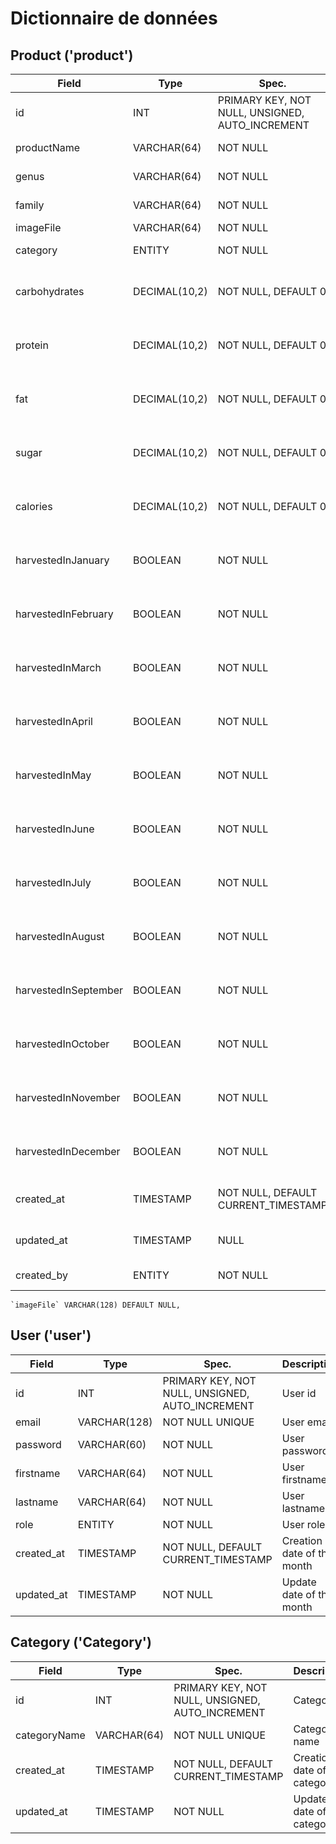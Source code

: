 # Dictionnaire de données

## Product ('product')

| Field                | Type          | Spec.                                           | Description                                |
| -------------------- | ------------- | ----------------------------------------------- | ------------------------------------------ |
| id                   | INT           | PRIMARY KEY, NOT NULL, UNSIGNED, AUTO_INCREMENT | product id                                 |
| productName          | VARCHAR(64)   | NOT NULL                                        | product name                               |
| genus                | VARCHAR(64)   | NOT NULL                                        | product genus                              |
| family               | VARCHAR(64)   | NOT NULL                                        | product family                             |
| imageFile            | VARCHAR(64)   | NOT NULL                                        | product file                               |
| category             | ENTITY        | NOT NULL                                        | product category                           |
| carbohydrates        | DECIMAL(10,2) | NOT NULL, DEFAULT 0                             | product nutrition value for 100gr          |
| protein              | DECIMAL(10,2) | NOT NULL, DEFAULT 0                             | product nutrition value for 100gr          |
| fat                  | DECIMAL(10,2) | NOT NULL, DEFAULT 0                             | product nutrition value for 100gr          |
| sugar                | DECIMAL(10,2) | NOT NULL, DEFAULT 0                             | product nutrition value for 100gr          |
| calories             | DECIMAL(10,2) | NOT NULL, DEFAULT 0                             | product nutrition value for 100gr          |
| harvestedInJanuary   | BOOLEAN       | NOT NULL                                        | When the product is available to be bought |
| harvestedInFebruary  | BOOLEAN       | NOT NULL                                        | When the product is available to be bought |
| harvestedInMarch     | BOOLEAN       | NOT NULL                                        | When the product is available to be bought |
| harvestedInApril     | BOOLEAN       | NOT NULL                                        | When the product is available to be bought |
| harvestedInMay       | BOOLEAN       | NOT NULL                                        | When the product is available to be bought |
| harvestedInJune      | BOOLEAN       | NOT NULL                                        | When the product is available to be bought |
| harvestedInJuly      | BOOLEAN       | NOT NULL                                        | When the product is available to be bought |
| harvestedInAugust    | BOOLEAN       | NOT NULL                                        | When the product is available to be bought |
| harvestedInSeptember | BOOLEAN       | NOT NULL                                        | When the product is available to be bought |
| harvestedInOctober   | BOOLEAN       | NOT NULL                                        | When the product is available to be bought |
| harvestedInNovember  | BOOLEAN       | NOT NULL                                        | When the product is available to be bought |
| harvestedInDecember  | BOOLEAN       | NOT NULL                                        | When the product is available to be bought |
| created_at           | TIMESTAMP     | NOT NULL, DEFAULT CURRENT_TIMESTAMP             | Creation date of the product               |
| updated_at           | TIMESTAMP     | NULL                                            | Update date of the product                 |
| created_by           | ENTITY        | NOT NULL                                        | Name of the creator                        |

    `imageFile` VARCHAR(128) DEFAULT NULL,

## User ('user')

| Field      | Type         | Spec.                                           | Description                |
| ---------- | ------------ | ----------------------------------------------- | -------------------------- |
| id         | INT          | PRIMARY KEY, NOT NULL, UNSIGNED, AUTO_INCREMENT | User id                    |
| email      | VARCHAR(128) | NOT NULL UNIQUE                                 | User email                 |
| password   | VARCHAR(60)  | NOT NULL                                        | User password              |
| firstname  | VARCHAR(64)  | NOT NULL                                        | User firstname             |
| lastname   | VARCHAR(64)  | NOT NULL                                        | User lastname              |
| role       | ENTITY       | NOT NULL                                        | User role                  |
| created_at | TIMESTAMP    | NOT NULL, DEFAULT CURRENT_TIMESTAMP             | Creation date of the month |
| updated_at | TIMESTAMP    | NOT NULL                                        | Update date of the month   |

## Category ('Category')

| Field        | Type        | Spec.                                           | Description                   |
| ------------ | ----------- | ----------------------------------------------- | ----------------------------- |
| id           | INT         | PRIMARY KEY, NOT NULL, UNSIGNED, AUTO_INCREMENT | Category id                   |
| categoryName | VARCHAR(64) | NOT NULL UNIQUE                                 | Category name                 |
| created_at   | TIMESTAMP   | NOT NULL, DEFAULT CURRENT_TIMESTAMP             | Creation date of the category |
| updated_at   | TIMESTAMP   | NOT NULL                                        | Update date of the category   |
